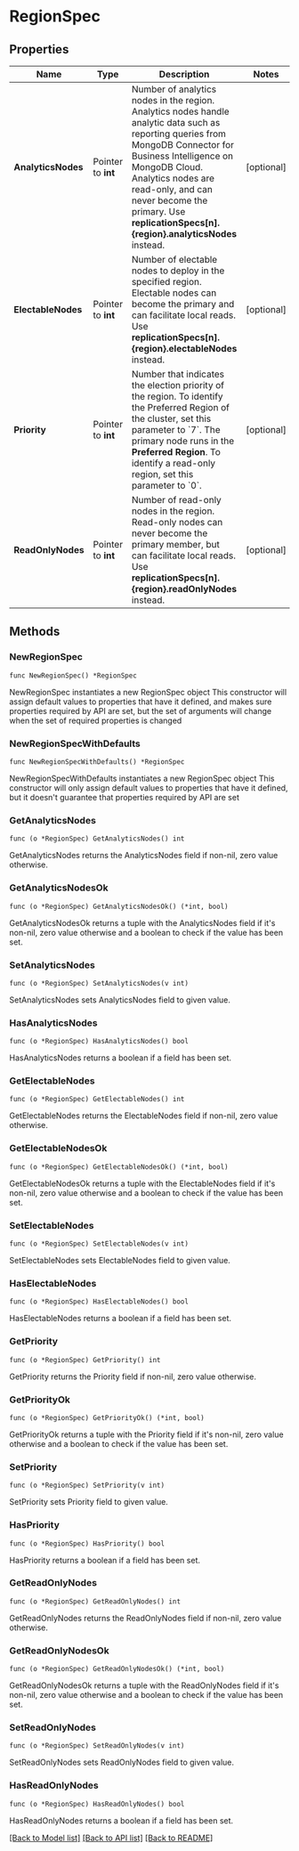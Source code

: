 # RegionSpec

## Properties

Name | Type | Description | Notes
------------ | ------------- | ------------- | -------------
**AnalyticsNodes** | Pointer to **int** | Number of analytics nodes in the region. Analytics nodes handle analytic data such as reporting queries from MongoDB Connector for Business Intelligence on MongoDB Cloud. Analytics nodes are read-only, and can never become the primary. Use **replicationSpecs[n].{region}.analyticsNodes** instead. | [optional] 
**ElectableNodes** | Pointer to **int** | Number of electable nodes to deploy in the specified region. Electable nodes can become the primary and can facilitate local reads. Use **replicationSpecs[n].{region}.electableNodes** instead. | [optional] 
**Priority** | Pointer to **int** | Number that indicates the election priority of the region. To identify the Preferred Region of the cluster, set this parameter to &#x60;7&#x60;. The primary node runs in the **Preferred Region**. To identify a read-only region, set this parameter to &#x60;0&#x60;. | [optional] 
**ReadOnlyNodes** | Pointer to **int** | Number of read-only nodes in the region. Read-only nodes can never become the primary member, but can facilitate local reads. Use **replicationSpecs[n].{region}.readOnlyNodes** instead. | [optional] 

## Methods

### NewRegionSpec

`func NewRegionSpec() *RegionSpec`

NewRegionSpec instantiates a new RegionSpec object
This constructor will assign default values to properties that have it defined,
and makes sure properties required by API are set, but the set of arguments
will change when the set of required properties is changed

### NewRegionSpecWithDefaults

`func NewRegionSpecWithDefaults() *RegionSpec`

NewRegionSpecWithDefaults instantiates a new RegionSpec object
This constructor will only assign default values to properties that have it defined,
but it doesn't guarantee that properties required by API are set

### GetAnalyticsNodes

`func (o *RegionSpec) GetAnalyticsNodes() int`

GetAnalyticsNodes returns the AnalyticsNodes field if non-nil, zero value otherwise.

### GetAnalyticsNodesOk

`func (o *RegionSpec) GetAnalyticsNodesOk() (*int, bool)`

GetAnalyticsNodesOk returns a tuple with the AnalyticsNodes field if it's non-nil, zero value otherwise
and a boolean to check if the value has been set.

### SetAnalyticsNodes

`func (o *RegionSpec) SetAnalyticsNodes(v int)`

SetAnalyticsNodes sets AnalyticsNodes field to given value.

### HasAnalyticsNodes

`func (o *RegionSpec) HasAnalyticsNodes() bool`

HasAnalyticsNodes returns a boolean if a field has been set.
### GetElectableNodes

`func (o *RegionSpec) GetElectableNodes() int`

GetElectableNodes returns the ElectableNodes field if non-nil, zero value otherwise.

### GetElectableNodesOk

`func (o *RegionSpec) GetElectableNodesOk() (*int, bool)`

GetElectableNodesOk returns a tuple with the ElectableNodes field if it's non-nil, zero value otherwise
and a boolean to check if the value has been set.

### SetElectableNodes

`func (o *RegionSpec) SetElectableNodes(v int)`

SetElectableNodes sets ElectableNodes field to given value.

### HasElectableNodes

`func (o *RegionSpec) HasElectableNodes() bool`

HasElectableNodes returns a boolean if a field has been set.
### GetPriority

`func (o *RegionSpec) GetPriority() int`

GetPriority returns the Priority field if non-nil, zero value otherwise.

### GetPriorityOk

`func (o *RegionSpec) GetPriorityOk() (*int, bool)`

GetPriorityOk returns a tuple with the Priority field if it's non-nil, zero value otherwise
and a boolean to check if the value has been set.

### SetPriority

`func (o *RegionSpec) SetPriority(v int)`

SetPriority sets Priority field to given value.

### HasPriority

`func (o *RegionSpec) HasPriority() bool`

HasPriority returns a boolean if a field has been set.
### GetReadOnlyNodes

`func (o *RegionSpec) GetReadOnlyNodes() int`

GetReadOnlyNodes returns the ReadOnlyNodes field if non-nil, zero value otherwise.

### GetReadOnlyNodesOk

`func (o *RegionSpec) GetReadOnlyNodesOk() (*int, bool)`

GetReadOnlyNodesOk returns a tuple with the ReadOnlyNodes field if it's non-nil, zero value otherwise
and a boolean to check if the value has been set.

### SetReadOnlyNodes

`func (o *RegionSpec) SetReadOnlyNodes(v int)`

SetReadOnlyNodes sets ReadOnlyNodes field to given value.

### HasReadOnlyNodes

`func (o *RegionSpec) HasReadOnlyNodes() bool`

HasReadOnlyNodes returns a boolean if a field has been set.

[[Back to Model list]](../README.md#documentation-for-models) [[Back to API list]](../README.md#documentation-for-api-endpoints) [[Back to README]](../README.md)


